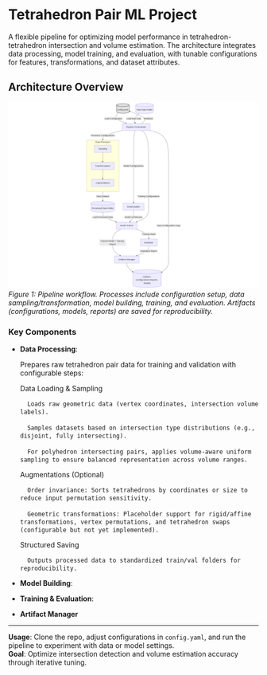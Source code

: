 # Tetrahedron Pair ML Project

A flexible pipeline for optimizing model performance in tetrahedron-tetrahedron intersection and volume estimation. The architecture integrates data processing, model training, and evaluation, with tunable configurations for features, transformations, and dataset attributes.

## Architecture Overview

![Pipeline Architecture](resources/architecture.png)  
*Figure 1: Pipeline workflow. Processes include configuration setup, data sampling/transformation, model building, training, and evaluation. Artifacts (configurations, models, reports) are saved for reproducibility.*

### Key Components


- **Data Processing**:  

  Prepares raw tetrahedron pair data for training and validation with configurable steps:

    Data Loading & Sampling

        Loads raw geometric data (vertex coordinates, intersection volume labels).

        Samples datasets based on intersection type distributions (e.g., disjoint, fully intersecting).

        For polyhedron intersecting pairs, applies volume-aware uniform sampling to ensure balanced representation across volume ranges.

    Augmentations (Optional)

        Order invariance: Sorts tetrahedrons by coordinates or size to reduce input permutation sensitivity.

        Geometric transformations: Placeholder support for rigid/affine transformations, vertex permutations, and tetrahedron swaps (configurable but not yet implemented).

    Structured Saving

        Outputs processed data to standardized train/val folders for reproducibility.

- **Model Building**:  
  
- **Training & Evaluation**:  
  
- **Artifact Manager**

---

**Usage**: Clone the repo, adjust configurations in `config.yaml`, and run the pipeline to experiment with data or model settings.  
**Goal**: Optimize intersection detection and volume estimation accuracy through iterative tuning.